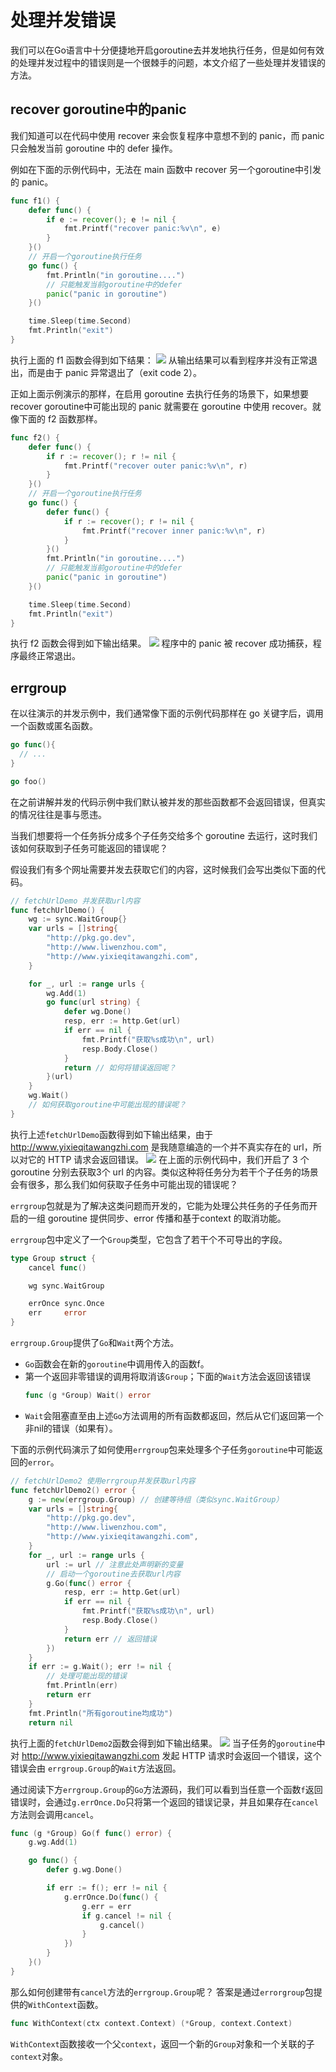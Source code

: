 # 处理并发错误

我们可以在Go语言中十分便捷地开启goroutine去并发地执行任务，但是如何有效的处理并发过程中的错误则是一个很棘手的问题，本文介绍了一些处理并发错误的方法。

## recover goroutine中的panic

我们知道可以在代码中使用 recover 来会恢复程序中意想不到的 panic，而 panic 只会触发当前 goroutine 中的 defer 操作。

例如在下面的示例代码中，无法在 main 函数中 recover 另一个goroutine中引发的 panic。
```go
func f1() {
	defer func() {
		if e := recover(); e != nil {
			fmt.Printf("recover panic:%v\n", e)
		}
	}()
	// 开启一个goroutine执行任务
	go func() {
		fmt.Println("in goroutine....")
		// 只能触发当前goroutine中的defer
		panic("panic in goroutine")
	}()

	time.Sleep(time.Second)
	fmt.Println("exit")
}
```

执行上面的 f1 函数会得到如下结果：
![](https://raw.githubusercontent.com/Swiftie13st/Figurebed/main/img/202207111039019.png)
从输出结果可以看到程序并没有正常退出，而是由于 panic 异常退出了（exit code 2）。

正如上面示例演示的那样，在启用 goroutine 去执行任务的场景下，如果想要 recover goroutine中可能出现的 panic 就需要在 goroutine 中使用 recover。就像下面的 f2 函数那样。
```go
func f2() {
	defer func() {
		if r := recover(); r != nil {
			fmt.Printf("recover outer panic:%v\n", r)
		}
	}()
	// 开启一个goroutine执行任务
	go func() {
		defer func() {
			if r := recover(); r != nil {
				fmt.Printf("recover inner panic:%v\n", r)
			}
		}()
		fmt.Println("in goroutine....")
		// 只能触发当前goroutine中的defer
		panic("panic in goroutine")
	}()

	time.Sleep(time.Second)
	fmt.Println("exit")
}
```
执行 f2 函数会得到如下输出结果。
![](https://raw.githubusercontent.com/Swiftie13st/Figurebed/main/img/202207111040836.png)
程序中的 panic 被 recover 成功捕获，程序最终正常退出。

## errgroup

在以往演示的并发示例中，我们通常像下面的示例代码那样在 go 关键字后，调用一个函数或匿名函数。
```go
go func(){
  // ...
}

go foo()
```
在之前讲解并发的代码示例中我们默认被并发的那些函数都不会返回错误，但真实的情况往往是事与愿违。

当我们想要将一个任务拆分成多个子任务交给多个 goroutine 去运行，这时我们该如何获取到子任务可能返回的错误呢？

假设我们有多个网址需要并发去获取它们的内容，这时候我们会写出类似下面的代码。
```go
// fetchUrlDemo 并发获取url内容
func fetchUrlDemo() {
	wg := sync.WaitGroup{}
	var urls = []string{
		"http://pkg.go.dev",
		"http://www.liwenzhou.com",
		"http://www.yixieqitawangzhi.com",
	}

	for _, url := range urls {
		wg.Add(1)
		go func(url string) {
			defer wg.Done()
			resp, err := http.Get(url)
			if err == nil {
				fmt.Printf("获取%s成功\n", url)
				resp.Body.Close()
			}
			return // 如何将错误返回呢？
		}(url)
	}
	wg.Wait()
	// 如何获取goroutine中可能出现的错误呢？
}
```

执行上述`fetchUrlDemo`函数得到如下输出结果，由于 http://www.yixieqitawangzhi.com 是我随意编造的一个并不真实存在的 url，所以对它的 HTTP 请求会返回错误。
![](https://raw.githubusercontent.com/Swiftie13st/Figurebed/main/img/202207111045811.png)
在上面的示例代码中，我们开启了 3 个 goroutine 分别去获取3个 url 的内容。类似这种将任务分为若干个子任务的场景会有很多，那么我们如何获取子任务中可能出现的错误呢？

`errgroup`包就是为了解决这类问题而开发的，它能为处理公共任务的子任务而开启的一组 goroutine 提供同步、error 传播和基于context 的取消功能。

`errgroup`包中定义了一个`Group`类型，它包含了若干个不可导出的字段。
```go
type Group struct {
	cancel func()

	wg sync.WaitGroup

	errOnce sync.Once
	err     error
}
```
`errgroup.Group`提供了`Go`和`Wait`两个方法。
- `Go`函数会在新的`goroutine`中调用传入的函数f。
- 第一个返回非零错误的调用将取消该`Group`；下面的`Wait`方法会返回该错误
	```go
	func (g *Group) Wait() error
	```
- `Wait`会阻塞直至由上述`Go`方法调用的所有函数都返回，然后从它们返回第一个非nil的错误（如果有）。

下面的示例代码演示了如何使用`errgroup`包来处理多个子任务`goroutine`中可能返回的`error`。
```go
// fetchUrlDemo2 使用errgroup并发获取url内容
func fetchUrlDemo2() error {
	g := new(errgroup.Group) // 创建等待组（类似sync.WaitGroup）
	var urls = []string{
		"http://pkg.go.dev",
		"http://www.liwenzhou.com",
		"http://www.yixieqitawangzhi.com",
	}
	for _, url := range urls {
		url := url // 注意此处声明新的变量
		// 启动一个goroutine去获取url内容
		g.Go(func() error {
			resp, err := http.Get(url)
			if err == nil {
				fmt.Printf("获取%s成功\n", url)
				resp.Body.Close()
			}
			return err // 返回错误
		})
	}
	if err := g.Wait(); err != nil {
		// 处理可能出现的错误
		fmt.Println(err)
		return err
	}
	fmt.Println("所有goroutine均成功")
	return nil
```
执行上面的`fetchUrlDemo2`函数会得到如下输出结果。
![](https://raw.githubusercontent.com/Swiftie13st/Figurebed/main/img/202207111107597.png)
当子任务的`goroutine`中对 http://www.yixieqitawangzhi.com 发起 HTTP 请求时会返回一个错误，这个错误会由 `errgroup.Group`的`Wait`方法返回。

通过阅读下方`errgroup.Group`的`Go`方法源码，我们可以看到当任意一个函数`f`返回错误时，会通过`g.errOnce.Do`只将第一个返回的错误记录，并且如果存在`cancel`方法则会调用`cancel`。
```go
func (g *Group) Go(f func() error) {
	g.wg.Add(1)

	go func() {
		defer g.wg.Done()

		if err := f(); err != nil {
			g.errOnce.Do(func() {
				g.err = err
				if g.cancel != nil {
					g.cancel()
				}
			})
		}
	}()
}
```
那么如何创建带有`cancel`方法的`errgroup.Group`呢？
答案是通过`errorgroup`包提供的`WithContext`函数。
```go
func WithContext(ctx context.Context) (*Group, context.Context)
```
`WithContext`函数接收一个父`context`，返回一个新的`Group`对象和一个关联的子`context`对象。
